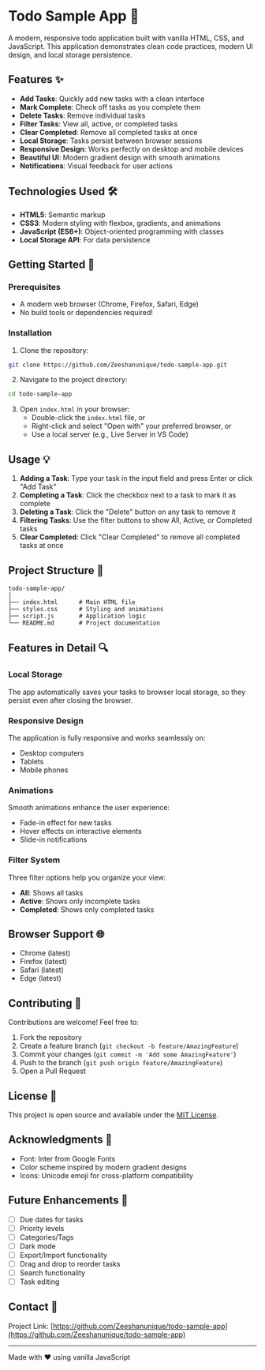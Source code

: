# Todo Sample App 📝

A modern, responsive todo application built with vanilla HTML, CSS, and JavaScript. This application demonstrates clean code practices, modern UI design, and local storage persistence.

## Features ✨

- **Add Tasks**: Quickly add new tasks with a clean interface
- **Mark Complete**: Check off tasks as you complete them
- **Delete Tasks**: Remove individual tasks
- **Filter Tasks**: View all, active, or completed tasks
- **Clear Completed**: Remove all completed tasks at once
- **Local Storage**: Tasks persist between browser sessions
- **Responsive Design**: Works perfectly on desktop and mobile devices
- **Beautiful UI**: Modern gradient design with smooth animations
- **Notifications**: Visual feedback for user actions

## Technologies Used 🛠️

- **HTML5**: Semantic markup
- **CSS3**: Modern styling with flexbox, gradients, and animations
- **JavaScript (ES6+)**: Object-oriented programming with classes
- **Local Storage API**: For data persistence

## Getting Started 🚀

### Prerequisites

- A modern web browser (Chrome, Firefox, Safari, Edge)
- No build tools or dependencies required!

### Installation

1. Clone the repository:
```bash
git clone https://github.com/Zeeshanunique/todo-sample-app.git
```

2. Navigate to the project directory:
```bash
cd todo-sample-app
```

3. Open `index.html` in your browser:
   - Double-click the `index.html` file, or
   - Right-click and select "Open with" your preferred browser, or
   - Use a local server (e.g., Live Server in VS Code)

## Usage 💡

1. **Adding a Task**: Type your task in the input field and press Enter or click "Add Task"
2. **Completing a Task**: Click the checkbox next to a task to mark it as complete
3. **Deleting a Task**: Click the "Delete" button on any task to remove it
4. **Filtering Tasks**: Use the filter buttons to show All, Active, or Completed tasks
5. **Clear Completed**: Click "Clear Completed" to remove all completed tasks at once

## Project Structure 📁

```
todo-sample-app/
│
├── index.html      # Main HTML file
├── styles.css      # Styling and animations
├── script.js       # Application logic
└── README.md       # Project documentation
```

## Features in Detail 🔍

### Local Storage
The app automatically saves your tasks to browser local storage, so they persist even after closing the browser.

### Responsive Design
The application is fully responsive and works seamlessly on:
- Desktop computers
- Tablets
- Mobile phones

### Animations
Smooth animations enhance the user experience:
- Fade-in effect for new tasks
- Hover effects on interactive elements
- Slide-in notifications

### Filter System
Three filter options help you organize your view:
- **All**: Shows all tasks
- **Active**: Shows only incomplete tasks
- **Completed**: Shows only completed tasks

## Browser Support 🌐

- Chrome (latest)
- Firefox (latest)
- Safari (latest)
- Edge (latest)

## Contributing 🤝

Contributions are welcome! Feel free to:

1. Fork the repository
2. Create a feature branch (`git checkout -b feature/AmazingFeature`)
3. Commit your changes (`git commit -m 'Add some AmazingFeature'`)
4. Push to the branch (`git push origin feature/AmazingFeature`)
5. Open a Pull Request

## License 📄

This project is open source and available under the [MIT License](LICENSE).

## Acknowledgments 👏

- Font: Inter from Google Fonts
- Color scheme inspired by modern gradient designs
- Icons: Unicode emoji for cross-platform compatibility

## Future Enhancements 🔮

- [ ] Due dates for tasks
- [ ] Priority levels
- [ ] Categories/Tags
- [ ] Dark mode
- [ ] Export/Import functionality
- [ ] Drag and drop to reorder tasks
- [ ] Search functionality
- [ ] Task editing

## Contact 📧

Project Link: [https://github.com/Zeeshanunique/todo-sample-app](https://github.com/Zeeshanunique/todo-sample-app)

---

Made with ❤️ using vanilla JavaScript